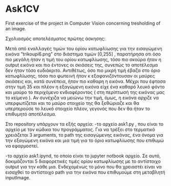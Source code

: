 # Ask1CV
First exercise of the project in Computer Vision concerning tresholding of an image.

Σχολιασμός αποτελέσματος πρώτης άσκησης:

Μετά από εναλλαγές τιμών του ορίου κατωφλίωσης για την εισαγώμενη εικόνα "trikoupi6.png" στο διάστημα τιμών [0,255] , παρατήρησα οτι όσο πιο μεγάλη ήταν η τιμή του ορίου κατωφλίωσης, τόσο πιο σκούρα ήταν η output εικόνα και πιο έντονες οι σκιάσεις της, συνεπώς το αποτέλεσμα δεν ήταν τόσο ευδιάκριτο. Αντιθέτως, όσο πιο μικρή τιμή έβαζα στο όριο κατωφλίωσης, τόσο πιο φωτεινή ήταν κ εξαφανιζόντουσαν οι μαύρες σκιάσεις και, κατά συνέπεια, ήταν πιο καθαρη η εικόνα. Μέχρι που έφτασα στην τιμή 35  και πλέον η εξαγώμενη εικόνα είχε ένα καθαρό λευκό φόντο και μαύρο το περιχόμενο ενδιαφέροντος ( στη περίπτωσή της εικόνας μας το κείμενο ). Αν συνέχιζα να μειώνω την τιμή, όμως, η εικόνα αρχιζε να υπερφωτίζεται και το μαύρο στοιχείο της θα ξεθώριαζε και θα υπερτερούσε το λευκό στοιχείο πλέον, γεγονός που δεν θα ήταν το επιθυμητό αποτέλεσμα.

Στο repository υπάρχουν τα εξής αρχεία:
  -το αρχείο ask1.py , που είναι το αρχείο με τον κώδικα του προγράμματος. Για να τρέξει στο τερματικό χρειάζεται 3 arguments,    το path της εισαγώμενης εικόνας, ένα όνομα για την εξαγώμενη εικόνα και μια τιμή για το όριο κατωφλίωσης που επιθυμώ να        εφαρμοστεί.
  
  -το αρχείο ask1.ipynd, το οποίο είναι το jupyter notbook αρχείο. Σε αυτό, δοκιμάζονται 5 διαφορετικές τιμές ορίου             κατωφλίωσης με το αντίστοιχο output για την κάθε μια. Ενδεχομένως το μόνο που θα χρειαστέι είναι να εισαχθεί το αντίστοιχο     path για την εικόνα που επιθυμούμε στη μεταβλητή inputImage.
